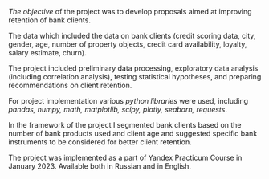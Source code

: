 *The objective* of the project was to develop proposals aimed at improving retention of bank clients.

The data which included the data on bank clients (credit scoring data, city, gender, age, number of property objects, credit card availability, loyalty, salary estimate, churn).

The project included preliminary data processing, exploratory data analysis (including correlation analysis), testing statistical hypotheses, and preparing recommendations on client retention.

For project implementation various *python libraries* were used, including *pandas, numpy, math, matplotlib, scipy, plotly, seaborn, requests*. 

In the framework of the project I segmented bank clients based on the number of bank products used and client age and suggested specific bank instruments to be considered for better client retention.

The project was implemented as a part of Yandex Practicum Course in January 2023. Available both in Russian and in English.
